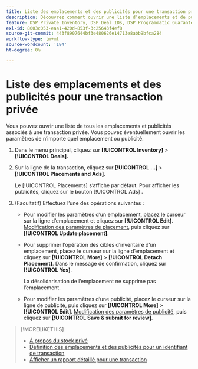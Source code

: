 ```yaml
---
title: Liste des emplacements et des publicités pour une transaction privée
description: Découvrez comment ouvrir une liste d’emplacements et de publicités associés à une transaction privée.
feature: DSP Private Inventory, DSP Deal IDs, DSP Programmatic Guaranteed Deals
exl-id: 8003c053-eaa1-420d-853f-3c25643f4ef8
source-git-commit: 443f8907644bf3e480626e14713e8abb9bfca284
workflow-type: tm+mt
source-wordcount: '184'
ht-degree: 0%

---
```


# Liste des emplacements et des publicités pour une transaction privée

Vous pouvez ouvrir une liste de tous les emplacements et publicités associés à une transaction privée. Vous pouvez éventuellement ouvrir les paramètres de n’importe quel emplacement ou publicité.

1. Dans le menu principal, cliquez sur **[!UICONTROL Inventory]** > **[!UICONTROL Deals].**

1. Sur la ligne de la transaction, cliquez sur  **[!UICONTROL ...]** > **[!UICONTROL Placements and Ads]**.

   Le [!UICONTROL Placements] s’affiche par défaut. Pour afficher les publicités, cliquez sur le bouton [!UICONTROL Ads] .

1. (Facultatif) Effectuez l’une des opérations suivantes :

   * Pour modifier les paramètres d’un emplacement, placez le curseur sur la ligne d’emplacement et cliquez sur **[!UICONTROL Edit]**. [Modification des paramètres de placement](/help/dsp/campaign-management/placements/placement-settings.md), puis cliquez sur **[!UICONTROL Update placement]**.

   * Pour supprimer l’opération des cibles d’inventaire d’un emplacement, placez le curseur sur la ligne d’emplacement et cliquez sur **[!UICONTROL More]** > **[!UICONTROL Detach Placement]**. Dans le message de confirmation, cliquez sur **[!UICONTROL Yes]**.

      La désolidarisation de l’emplacement ne supprime pas l’emplacement.

   * Pour modifier les paramètres d’une publicité, placez le curseur sur la ligne de publicité, puis cliquez sur **[!UICONTROL More]** > **[!UICONTROL Edit]**. [Modification des paramètres de publicité](/help/dsp/campaign-management/ads/ad-edit.md), puis cliquez sur **[!UICONTROL Save & submit for review]**.

>[!MORELIKETHIS]
>
>* [À propos du stock privé](private-inventory-about.md)
>* [Définition des emplacements et des publicités pour un identifiant de transaction](deal-id-attach-placements.md)
>* [Afficher un rapport détaillé pour une transaction](deal-view-report.md)

